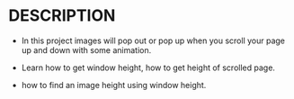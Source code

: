 # DESCRIPTION

- In this project images will pop out or pop up when you scroll your page up and down with some animation.

- Learn how to get window height, how to get height of scrolled page.

- how to find an image height using window height.